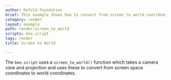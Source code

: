 ```yaml
---
author: Defold Foundation
brief: This example shows how to convert from screen to world cooridnates while using a camera.
category: render
layout: example
path: render/screen_to_world
scripts: bee.script
tags: render
title: Screen to World

---
```


The `bee.script` uses a `screen_to_world()` function which takes a camera view and projection and uses these to convert from screen space coordinates to world coordinates.